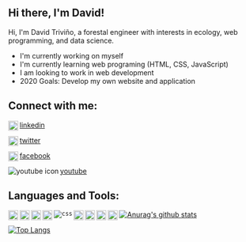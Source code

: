 ## Hi there, I'm David!

Hi, I'm David Triviño, a forestal engineer with interests in ecology, web programming, and data science.

- I'm currently working on myself
- I'm currently learning web programing (HTML, CSS, JavaScript)
- I am looking to work in web development
- 2020 Goals: Develop my own website and application

## Connect with me:

<img align="left" alt="linkedin icon" witdth="22px" height="20" src="https://image.flaticon.com/icons/svg/174/174857.svg"/>[linkedin]

<img align="left" alt="twitter icon" witdth="22px" height="20" src="https://image.flaticon.com/icons/svg/174/174876.svg"/>[twitter]

<img align="left" alt="facebook icon" witdth="22px" height="20" src="https://image.flaticon.com/icons/svg/174/174848.svg"/>[facebook]

<img align="left" alt="youtube icon" witdth="22px" src="https://image.flaticon.com/icons/svg/174/174883.svg"/>[youtube]


## Languages and Tools: 

<code><img align="left" alt="rstudio" witdth="22" height="20" src="https://icons.iconarchive.com/icons/papirus-team/papirus-apps/512/rstudio-icon.png"/></code>

<code><img align="left" alt="python" witdth="22" height="20" src="https://localist-images.azureedge.net/photos/31583518696354/original/0135374d81d3481dd24228d0deea271b904000a5.png"/></code>

<code><img align="left" alt="arcgis" witdth="22" height="20" src="https://www.gis247.com/images/2k19/timings/ArcGIS%20Square%20180px.png"/></code>

<code><img align="left" alt="html5" witdth="22" height="20" src="https://image.flaticon.com/icons/svg/1216/1216733.svg"/></code>

<code><img align="left" alt="css" witdth="22" src="https://www.kindpng.com/picc/m/464-4640184_css3-png-download-css-icon-transparent-png.png"/></code>

<code><img align="left" alt="markdown" witdth="22" height="20" src="https://ulyngs.github.io/rmarkdown-workshop-2019/slides/figures/rmarkdown.png"/></code>

<code><img align="left" alt="vscode" witdth="22" height="20" src="https://www.elegantthemes.com/blog/wp-content/uploads/2019/01/000-VS-Code.png"/></code>

<code><img align="left" alt="git" witdth="22" height="20" src="https://cdn.freebiesupply.com/logos/thumbs/2x/git-logo.png"/></code>

<code><img align="left" alt="adobexd" witdth="22" height="20" src="https://upload.wikimedia.org/wikipedia/commons/thumb/c/c2/Adobe_XD_CC_icon.svg/616px-Adobe_XD_CC_icon.svg.png"/></code>


[![Anurag's github stats](https://github-readme-stats.vercel.app/api?username=Detrivinog&hide=contribs,prs&show_icons=true&theme=great-gatsby)](https://github.com/anuraghazra/github-readme-stats)

[![Top Langs](https://github-readme-stats.vercel.app/api/top-langs/?username=Detrivinog&layout=compact&theme=great-gatsby)](https://github.com/anuraghazra/github-readme-stats)

[linkedin]: https://www.linkedin.com/in/david-esteban-trivi%C3%B1o-gonzalez-76b02b171/
[twitter]: https://twitter.com/detrivinog
[facebook]: https://www.facebook.com/david.e.trivino/
[youtube]: https://www.youtube.com/channel/UCL9mbgEcnXa751bTrlm39GQ